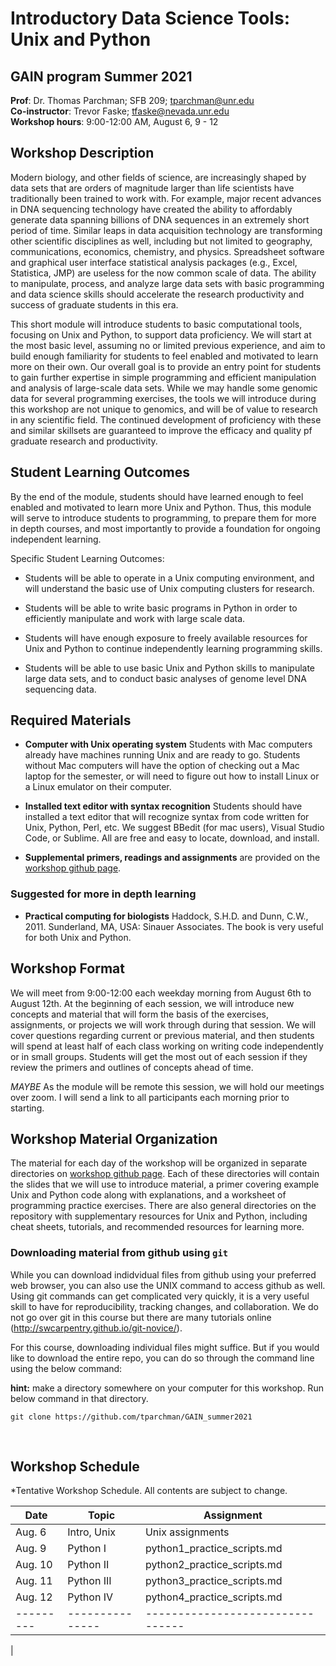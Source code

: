 
# Introductory Data Science Tools: Unix and Python



## GAIN program Summer 2021    
**Prof**: Dr. Thomas Parchman; SFB 209; tparchman@unr.edu   
**Co-instructor**: Trevor Faske; tfaske@nevada.unr.edu \
**Workshop hours**: 9:00-12:00 AM, August 6, 9 - 12


## Workshop Description
Modern biology, and other fields of science, are increasingly shaped by data sets that are orders of magnitude larger than life scientists have traditionally been trained to work with. For example, major recent advances in DNA sequencing technology have created the ability to affordably generate data spanning billions of DNA sequences in an extremely short period of time. Similar leaps in data acquisition technology are transforming other scientific disciplines as well, including but not limited to geography, communications, economics, chemistry, and physics. Spreadsheet software and graphical user interface statistical analysis packages (e.g., Excel, Statistica, JMP) are useless for the now common scale of data. The ability to manipulate, process, and analyze large data sets with basic programming and data science skills should accelerate the research productivity and success of graduate students in this era. 

This short module will introduce students to basic computational tools, focusing on Unix and Python, to support data proficiency. We will start at the most basic level, assuming no or limited previous experience, and aim to build enough familiarity for students to feel enabled and motivated to learn more on their own. Our overall goal is to provide an entry point for students to gain further expertise in simple programming and efficient manipulation and analysis of large-scale data sets. While we may handle some genomic data for several programming exercises, the tools we will introduce during this workshop are not unique to genomics, and will be of value to research in any scientific field. The continued development of proficiency with these and similar skillsets are guaranteed to improve the efficacy and quality pf graduate research and productivity.

## Student Learning Outcomes
By the end of the module, students should have learned enough to feel enabled and motivated to learn more Unix and Python. Thus, this module will serve to introduce students to programming, to prepare them for more in depth courses, and most importantly to provide a foundation for ongoing independent learning. 

Specific Student Learning Outcomes:

- Students will be able to operate in a Unix computing environment, and will understand the basic use of Unix computing clusters for research.
     
- Students will be able to write basic programs in Python in order to efficiently manipulate and work with large scale data.

- Students will have enough exposure to freely available resources for Unix and Python to continue independently learning programming skills.

- Students will be able to use basic Unix and Python skills to manipulate large data sets, and to conduct basic analyses of genome level DNA sequencing data.

## Required Materials

- **Computer with Unix operating system** Students with
  Mac computers already have machines running Unix and
  are ready to go. Students without Mac computers will have the option of checking out a Mac laptop for the semester, or will need to figure out how to install Linux or a Linux emulator on their computer. 

- **Installed text editor with syntax recognition** Students should have installed a text editor that will recognize syntax from code written for Unix, Python, Perl, etc. We suggest BBedit (for mac users), Visual Studio Code, or Sublime. All are free and easy to locate, download, and install.

- **Supplemental primers, readings and assignments** are provided on the [workshop github page](https://github.com/tparchman/GAIN_summer2021).

### Suggested for more in depth learning
* **Practical computing for biologists** Haddock, S.H.D. and Dunn, C.W., 2011. Sunderland, MA, USA: Sinauer Associates. The book is very useful for both Unix and Python.

## Workshop Format
We will meet from 9:00-12:00 each weekday morning from August 6th to August 12th. At the beginning of each session, we will introduce new concepts and material that will form the basis of the exercises, assignments, or projects we will work through during that session. We will cover questions regarding current or previous material, and then students will spend at least half of each class working on writing code independently or in small groups. Students will get the most out of each session if they review the primers and outlines of concepts ahead of time. 


*MAYBE* As the module will be remote this session, we will hold our meetings over zoom. I will send a link to all participants each morning prior to starting.

## Workshop Material Organization

The material for each day of the workshop will be organized in separate directories on [workshop github page](https://github.com/tparchman/GAIN_summer2021). Each of these directories will contain the slides that we will use to introduce material, a primer covering example Unix and Python code along with explanations, and a worksheet of programming practice exercises. There are also general directories on the repository with supplementary resources for Unix and Python, including cheat sheets, tutorials, and recommended resources for learning more.

### Downloading material from github using `git`

While you can download indidvidual files from github using your preferred web browser, you can also use the UNIX command to access github as well. Using git commands can get complicated very quickly, it is a very useful skill to have for reproducibility, tracking changes, and collaboration. We do not go over git in this course but there are many tutorials online (http://swcarpentry.github.io/git-novice/). 

For this course, downloading individual files might suffice. But if you would like to download the entire repo, you can do so through the command line using the below command:

**hint:** make a directory somewhere on your computer for this workshop. Run below command in that directory.

```
git clone https://github.com/tparchman/GAIN_summer2021
```
</br>
 

## Workshop Schedule
*Tentative Workshop Schedule. All contents are subject to change.

| Date    |  Topic          |  Assignment |
| --------- | ---------------| -------------| 
| Aug. 6  | Intro, Unix    | Unix assignments  | 
| Aug. 9  |	Python I | python1_practice_scripts.md |
| Aug. 10  |	Python II	   | python2_practice_scripts.md |
| Aug. 11  |	Python	III   | python3_practice_scripts.md |
| Aug. 12  |	Python	IV   | python4_practice_scripts.md | 
| --------- | ---------------| --------------------------------| 
|

